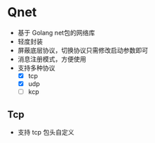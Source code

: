 # Qnet

- 基于 Golang net包的网络库
- 轻度封装
- 屏蔽底层协议，切换协议只需修改启动参数即可
- 消息注册模式，方便使用
- 支持多种协议
    - [x] tcp
    - [x] udp
    - [ ] kcp

## Tcp
- 支持 tcp 包头自定义